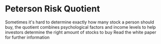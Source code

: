 # Peterson Risk Quotient
Sometimes it's hard to determine exactly how many stock a person should buy, the quotient combines psychological factors and income levels to help investors determine the right amount of stocks to buy
Read the white paper for further information
